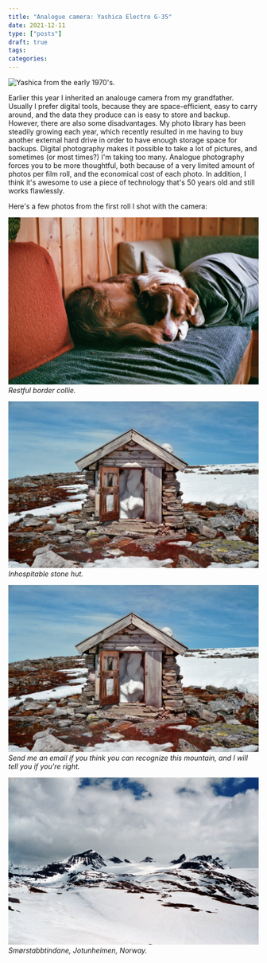 ```yaml
---
title: "Analogue camera: Yashica Electro G-35"
date: 2021-12-11
type: ["posts"]
draft: true
tags:
categories:
---
```


![Yashica from the early 1970's.](posts/20211211-analogue-camera/00.jpg)

Earlier this year I inherited an analouge camera from my grandfather.
Usually I prefer digital tools, because they are space-efficient, easy to carry around, and the data they produce can is easy to store and backup.
However, there are also some disadvantages.
My photo library has been steadily growing each year, which recently resulted in me having to buy another external hard drive in order to have enough storage space for backups.
Digital photography makes it possible to take a lot of pictures, and sometimes (or most times?) I'm taking too many.
Analogue photography forces you to be more thoughtful, both because of a very limited amount of photos per film roll, and the economical cost of each photo.
In addition, I think it's awesome to use a piece of technology that's 50 years old and still works flawlessly. 

Here's a few photos from the first roll I shot with the camera:

![Border collie taking a nap in a sofa.](posts/20211211-analogue-camera/01.jpg)
*Restful border collie.*

![Stone hut filled with snow.](posts/20211211-analogue-camera/02.jpg)
*Inhospitable stone hut.*

![Snow-covered mountain.](posts/20211211-analogue-camera/02.jpg)
*Send me an email if you think you can recognize this mountain, and I will tell you if you're right.*

![Smørstabbtindane, a mountain massive on Jotunheimen, Norway.](posts/20211211-analogue-camera/04.jpg)
*Smørstabbtindane, Jotunheimen, Norway.*
